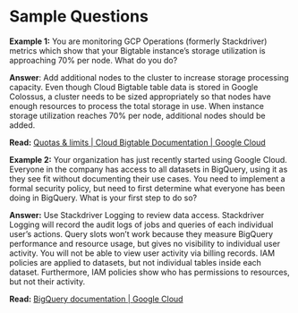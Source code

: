 # Sample Questions

**Example 1:** You are monitoring GCP Operations (formerly Stackdriver) metrics which show that your Bigtable instance’s storage utilization is approaching 70% per node. What do you do?

**Answer**: Add additional nodes to the cluster to increase storage processing capacity. Even though Cloud Bigtable table data is stored in Google Colossus, a cluster needs to be sized appropriately so that nodes have enough resources to process the total storage in use. When instance storage utilization reaches 70% per node, additional nodes should be added.

**Read:** [Quotas & limits | Cloud Bigtable Documentation | Google Cloud](https://cloud.google.com/bigtable/quotas#storage-per-node)

**Example 2:** Your organization has just recently started using Google Cloud. Everyone in the company has access to all datasets in BigQuery, using it as they see fit without documenting their use cases. You need to implement a formal security policy, but need to first determine what everyone has been doing in BigQuery. What is your first step to do so?

**Answer:** Use Stackdriver Logging to review data access. Stackdriver Logging will record the audit logs of jobs and queries of each individual user’s actions. Query slots won’t work because they measure BigQuery performance and resource usage, but gives no visibility to individual user activity. You will not be able to view user activity via billing records. IAM policies are applied to datasets, but not individual tables inside each dataset. Furthermore, IAM policies show who has permissions to resources, but not their activity.

**Read:** [BigQuery documentation | Google Cloud](https://cloud.google.com/bigquery/docs)
